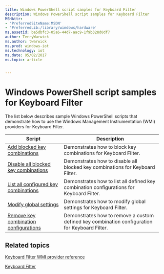 ```yaml
---
title: Windows PowerShell script samples for Keyboard Filter
description: Windows PowerShell script samples for Keyboard Filter
MSHAttr:
- 'PreferredSiteName:MSDN'
- 'PreferredLib:/library/windows/hardware'
ms.assetid: ba5dbfc3-05a6-44d7-aac9-1f9b328d0df7
author: TerryWarwick
ms.author: twarwick
ms.prod: windows-iot
ms.technology: iot
ms.date: 05/02/2017
ms.topic: article


---
```

# Windows PowerShell script samples for Keyboard Filter

The list below describes sample Windows PowerShell scripts that demonstrate how to use the Windows Management Instrumentation (WMI) providers for Keyboard Filter.

| Script | Description |
| ------ | ----------- |
| [Add blocked key combinations](keyboardfilter-add-blocked-key-combinations.md) | Demonstrates how to block key combinations for Keyboard Filter.|
| [Disable all blocked key combinations](disable-all-blocked-key-combinations.md) | Demonstrates how to disable all blocked key combinations for Keyboard Filter. |
| [List all configured key combinations](keyboardfilter-list-all-configured-key-combinations.md) | Demonstrates how to list all defined key combination configurations for Keyboard Filter. |
| [Modify global settings](modify-global-settings.md) | Demonstrates how to modify global settings for Keyboard Filter. |
| [Remove key combination configurations](remove-key-combination-configurations.md) | Demonstrates how to remove a custom defined key combination configuration for Keyboard Filter. |

## Related topics

[Keyboard Filter WMI provider reference](keyboardfilter-wmi-provider-reference.md)

[Keyboard Filter](keyboardfilter.md)
